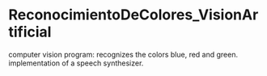 # ReconocimientoDeColores_VisionArtificial
computer vision program: recognizes the colors blue, red and green. implementation of a speech synthesizer.
